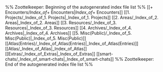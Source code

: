 %% Zoottelkeeper: Beginning of the autogenerated index file list  %%
 [[+ Encounters/_Index_of_+ Encounters|_Index_of_+ Encounters]]
 [[1. Projects/_Index_of_1. Projects|_Index_of_1. Projects]]
 [[2. Areas/_Index_of_2. Areas|_Index_of_2. Areas]]
 [[3. Resources/_Index_of_3. Resources|_Index_of_3. Resources]]
 [[4. Archives/_Index_of_4. Archives|_Index_of_4. Archives]]
 [[5. Misc(Public)/_Index_of_5. Misc(Public)|_Index_of_5. Misc(Public)]]
 [[Atlas(Entries)/_Index_of_Atlas(Entries)|_Index_of_Atlas(Entries)]]
 [[Atlas/_Index_of_Atlas|_Index_of_Atlas]]
 [[Extras/_Index_of_Extras|_Index_of_Extras]]
 [[smart-chats/_Index_of_smart-chats|_Index_of_smart-chats]]
%% Zoottelkeeper: End of the autogenerated index file list  %%
